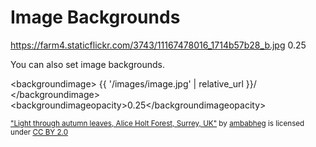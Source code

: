 # Image Backgrounds

<backgroundimage>https://farm4.staticflickr.com/3743/11167478016_1714b57b28_b.jpg</backgroundimage>
<backgroundimageopacity>0.25</backgroundimageopacity>

You can also set image backgrounds.

&lt;backgroundimage&gt;
&#123;&#123; '/images/image.jpg' | relative_url &#125;&#125;/
&lt;/backgroundimage&gt;
&lt;backgroundimageopacity&gt;0.25&lt;/backgroundimageopacity&gt;

<small><a href="https://www.flickr.com/photos/31518985@N04/11167478016">"Light through autumn leaves, Alice Holt Forest, Surrey, UK"</a> by <a href="https://www.flickr.com/photos/31518985@N04">ambabheg</a> is licensed under <a href="https://creativecommons.org/licenses/by/2.0"> CC BY 2.0 </a></small>
